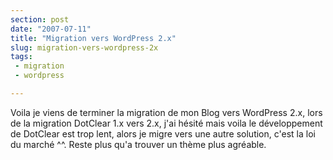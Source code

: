 ```yaml
---
section: post
date: "2007-07-11"
title: "Migration vers WordPress 2.x"
slug: migration-vers-wordpress-2x
tags:
 - migration
 - wordpress

---
```


Voila je viens de terminer la migration de mon Blog vers WordPress 2.x, lors de la migration DotClear 1.x vers 2.x, j'ai hésité mais voila le développement de DotClear est trop lent, alors je migre vers une autre solution, c'est la loi du marché ^^.
Reste plus qu'a trouver un thème plus agréable.

